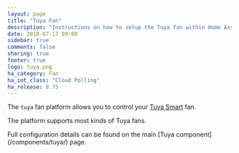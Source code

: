 ```yaml
---
layout: page
title: "Tuya Fan"
description: "Instructions on how to setup the Tuya fan within Home Assistant."
date: 2018-07-17 09:00
sidebar: true
comments: false
sharing: true
footer: true
logo: tuya.png
ha_category: Fan
ha_iot_class: "Cloud Polling"
ha_release: 0.75
---
```



The `tuya` fan platform allows you to control your [Tuya Smart](https://www.tuya.com) fan.

The platform supports most kinds of Tuya fans.

<p class='note'>
Full configuration details can be found on the main [Tuya component](/components/tuya/) page.
</p>